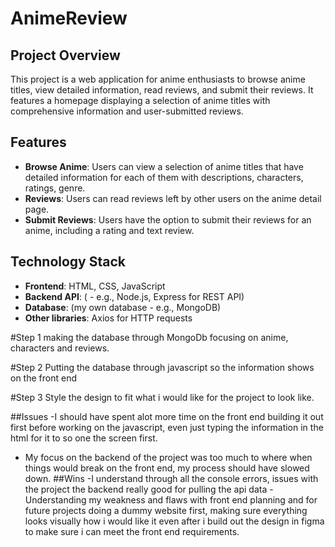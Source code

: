 # AnimeReview

## Project Overview

This project is a web application for anime enthusiasts to browse anime titles, view detailed information, read reviews, and submit their reviews. It features a homepage displaying a selection of anime titles with comprehensive information and user-submitted reviews.

## Features

- **Browse Anime**: Users can view a selection of anime titles that have detailed information for each of them with descriptions, characters, ratings, genre. 
- **Reviews**: Users can read reviews left by other users on the anime detail page.
- **Submit Reviews**: Users have the option to submit their reviews for an anime, including a rating and text review.

## Technology Stack

- **Frontend**: HTML, CSS, JavaScript
- **Backend API**: ( - e.g., Node.js, Express for REST API)
- **Database**: (my own database - e.g., MongoDB)
- **Other libraries**: Axios for HTTP requests

#Step 1
 making the database through MongoDb focusing on anime, characters and reviews.

 #Step 2
 Putting the database through javascript so the information shows on the front end

 #Step 3 
 Style the design to fit what i would like for the project to look like.

 ##Issues
 -I should have spent alot more time on the front end building it out first before working on the javascript, even just typing the information in the html for it to so one the screen first.
- My focus on the backend of the project was too much to where when things would break on the front end, my process should have slowed down.
##Wins
-I understand through all the console errors, issues with the project the backend really good for pulling the api data
-Understanding my weakness and flaws with front end planning and for future projects doing a dummy website first, making sure everything looks visually how i would like it even after i build out the design in figma to make sure i can meet the front end requirements. 
 
